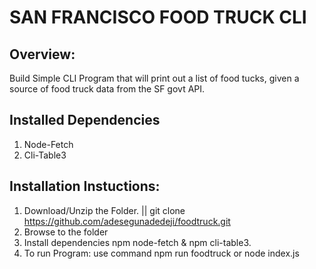 # SAN FRANCISCO FOOD TRUCK CLI

## Overview:
Build  Simple CLI Program that will print out a list of food tucks, given a source of food truck data from the SF govt API. 


## Installed Dependencies
1. Node-Fetch
2. Cli-Table3

## Installation Instuctions:
1. Download/Unzip the Folder. || git clone https://github.com/adesegunadedeji/foodtruck.git
2. Browse to the folder 
3. Install dependencies npm node-fetch & npm cli-table3.
4. To run Program: use command npm run foodtruck or node index.js




